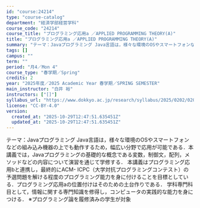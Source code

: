 ```yaml
---
id: "course:24214"
type: "course-catalog"
department: "経済学部経営学科"
course_code: "24214"
course_title: "プログラミング応用a ／APPLIED PROGRAMMING THEORY(A)"
title: "プログラミング応用a ／APPLIED PROGRAMMING THEORY(A)"
summary: "テーマ：Javaプログラミング Java言語は，様々な環境のOSやスマートフォンなどの組み込み機器の上でも動作するため，幅広い分野で応用が可能である．本講義では，Javaプログラミングの基礎的な概念である変数，制御文，配列，メソッドなどの内…"
tags: []
campus: ""
term: ""
period: "月4／Mon 4"
course_type: "春学期／Spring"
credits: 2
year: "2025年度／2025 Academic Year 春学期／SPRING SEMESTER"
main_instructor: "白井 裕"
instructors: ["[]"]
syllabus_url: "https://www.dokkyo.ac.jp/research/syllabus/2025/0202/0202_24214_ja_JP.html"
license: "CC-BY-4.0"
version:
  created_at: "2025-10-29T12:47:51.635451Z"
  updated_at: "2025-10-29T12:47:51.635451Z"
---
```

テーマ：Javaプログラミング Java言語は，様々な環境のOSやスマートフォンなどの組み込み機器の上でも動作するため，幅広い分野で応用が可能である．本講義では，Javaプログラミングの基礎的な概念である変数，制御文，配列，メソッドなどの内容について演習を通じて学修する． 本講義はプログラミング応用bと連携し，最終的にACM- ICPC（大学対抗プログラミングコンテスト）の予選問題を解ける程度のプログラミング能力を身に付けることを目標としている．プログラミング応用aの位置付けはそのための土台作りである． 学科専門科目として，情報に関する専門知識を修得し，コンピュータの実践的な能力を身につける． ※プログラミング論を履修済みの学生が対象
